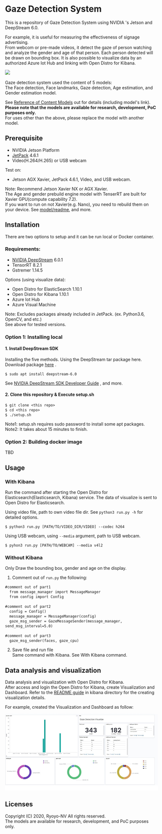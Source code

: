 # Gaze Detection System
This is a repository of  Gaze Detection System using NVIDIA 's Jetson and DeepStream 6.0.

For example, it is useful for measuring the effectiveness of signage advertising.  
From webcom or pre-made videos, it detect the gaze of person watching and analyze the gender and age of that person. 
Each person detected will be drawn on bounding box. It is also possible to visualize data by an authorized Azure Iot Hub and linking with Open Distro for Kibana. 


<img src="src/gaze_demo.gif" hight="480"/>  
  
 Gaze detection system used the content of 5 models:  
 The Face detection, Face landmarks, Gaze detection, Age estimation, and Gender estimation model. 


See [Reference of Content Models](model/README.md) out for details (including model's link).  
**Please note that the models are available for research, development, PoC purposes only.**  
For uses other than the above, please replace the model with another model.

## Prerequisite

- NVIDIA Jetson Platform
- [JetPack](https://developer.nvidia.com/embedded/jetpack) 4.6.1
- Video(H.264/H.265) or USB webcam

Test on:

- Jetson AGX Xavier, JetPack 4.6.1, Video, and USB webcam. 

Note: Recommend Jetson Xavier NX or AGX Xavier.  
The Age and gender prebuild engine model with TenserRT are built for Xavier GPU(compute capability 7.2).  
If you want to run on not Xavier(e.g. Nano), you need to rebuild them on your device.
See [model/readme](https://github.com/Ryoyo-NV/Gaze-Analysis-System/tree/main/model), and more.

## Installation
There are two options to setup and it can be run local or Docker container.

### Requirements:  

- [NVIDIA DeepStream](https://developer.nvidia.com/deepstream-sdk) 6.0.1
- TensorRT 8.2.1
- Gstremer 1.14.5

Options (using visualize data):
- Open Distro for ElasticSearch 1.10.1
- Open Distro for Kibana 1.10.1
- Azure Iot Hub
- Azure Visual Machine

Note: Excludes packages already included in JetPack. (ex. Python3.6, OpenCV, and etc.)  
See above for tested versions. 
### Option 1: Installing local  

#### 1. Install DeepStream SDK
Installing the five methods. Using the DeepStream tar package here.  
Download package [here](https://developer.nvidia.com/deepstream-getting-started) .

```
$ sudo apt install deepstream-6.0
```
See [NVIDIA DeepStream SDK Developer Guide](https://docs.nvidia.com/metropolis/deepstream/dev-guide/text/DS_Quickstart.html#install-the-deepstream-sdk) , and more.  


#### 2. Clone this repository & Execute setup.sh
```
$ git clone <this repo>
$ cd <this repo>
$ ./setup.sh
```

Note1: setup.sh requires sudo password to install some apt packages.
Note2: It takes about 15 minutes to finish. 


### Option 2: Building  docker image 

TBD


## Usage 
### With Kibana
Run the command after starting the Open Distro for Elasticsearch(Elasticsearch, Kibana) service. The data of visualize is sent to Open Distro for Elasticsearch.  

Using video file, path to own video file dir. See `python3 run.py -h` for detailed options.
```
$ python3 run.py [PATH/TO/VIDEO_DIR/VIDEO] --codec h264
```

Using USB webcam, using `--media` argument, path to USB webcam.  
```
$ pyhon3 run.py [PATH/TO/WEBCAM] --media v4l2 
```
### Without Kibana
Only Draw the bounding box, gender and age on the display.

1. Comment out of `run.py` the following:
  ```
  #comment out of part1  
    from message_manager import MessageManager
    from config import Config
  
  #comment out of part2 
    config = Config()
    message_manager = MessageManager(config)
    gaze_msg_sender = GazeMessageSender(message_manager, send_msg_interval=5.0)

  #comment out of part3
    gaze_msg_sender(faces, gaze_cpu)
  ``` 

2. Save file and run file  
Same command with Kibana. See With Kibana command.


##  Data analysis and visualization
Data analysis and visualization with Open Distro for Kibana.  
After access and login the Open Distro for Kibana, create Visualization and Dashboard.
Refer to the [README guide](kibana/README.md#Create-visualization-and-Dashboard) in kibana directory for the creating visualization details.

For example, created the Visualization and Dashboard as follow:

![](src/kibana_visualize_v1.jpg)

## Licenses
Copyright (C) 2020, Ryoyo-NV All rights reserved.  
The models are available for research, development, and PoC purposes only.
